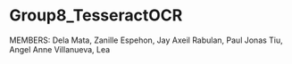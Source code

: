 # Group8_TesseractOCR
MEMBERS:
Dela Mata, Zanille
Espehon, Jay Axeil
Rabulan, Paul Jonas 
Tiu, Angel Anne
Villanueva, Lea
